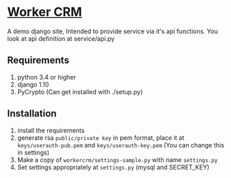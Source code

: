 # [Worker CRM](https://github.com/aminbros/workercrm-site)
A demo django site, Intended to provide service via it's api functions.
You look at api definition at service/api.py

## Requirements

1. python 3.4 or higher
2. django 1.10
3. PyCrypto (Can get installed with ./setup.py)

## Installation

1. install the requirements
2. generate rsa `public/private key` in pem format, place it at `keys/userauth-pub.pem` and `keys/userauth-key.pem` (You can change this in settings)
3. Make a copy of `workercrm/settings-sample.py` with name `settings.py`
4. Set settings appropriately at `settings.py` (mysql and SECRET_KEY)

